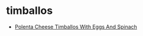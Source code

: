 # timballos

 * [Polenta Cheese Timballos With Eggs And Spinach](../../index/p/polenta-cheese-timballos-with-eggs-and-spinach-4553.json)

